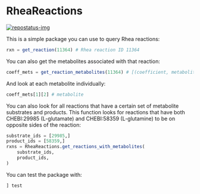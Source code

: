 # RheaReactions
[repostatus-url]: https://www.repostatus.org/#active
[repostatus-img]: https://www.repostatus.org/badges/latest/active.svg

[![repostatus-img]][repostatus-url]

This is a simple package you can use to query Rhea reactions:
```julia
rxn = get_reaction(11364) # Rhea reaction ID 11364
```
You can also get the metabolites associated with that reaction:
```julia
coeff_mets = get_reaction_metabolites(11364) # [(coefficient, metabolite), ...] but has pretty printing that hides this structure
```
And look at each metabolite individually:
```julia
coeff_mets[1][2] # metabolite
```
You can also look for all reactions that have a certain set of metabolite
substrates and products. This function looks for reactions that have both
CHEBI:29985 (L-glutamate) and CHEBI:58359 (L-glutamine) to be on opposite sides
of the reaction:
```julia
substrate_ids = [29985,]
product_ids = [58359,]
rxns = RheaReactions.get_reactions_with_metabolites(
    substrate_ids,
    product_ids,
)
```
You can test the package with:
```julia
] test
```

